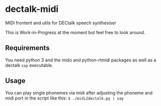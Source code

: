 # dectalk-midi
MIDI frontent and utils for DECtalk speech synthesiser

This is Work-in-Progress at the moment but feel free to look around.

## Requirements
You need python 3 and the mido and python-rtmidi packages as well as a dectalk `say` executable.

## Usage
You can play single phonemes via midi after adjusting the phoneme and midi port in the script like this:
```$ ./midi2dectalk.py | say```
